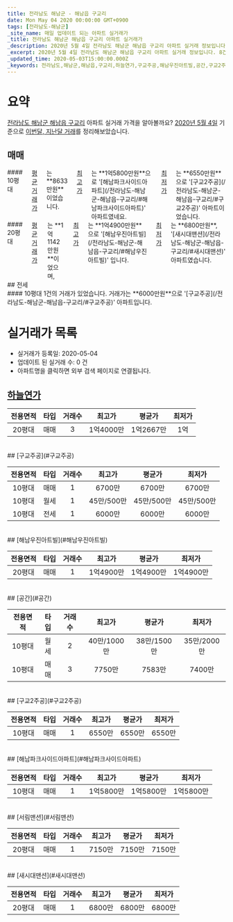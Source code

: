 ```yaml
---
title: 전라남도 해남군 - 해남읍 구교리
date: Mon May 04 2020 00:00:00 GMT+0900
tags: [전라남도-해남군]
_site_name: 매일 업데이트 되는 아파트 실거래가
_title: 전라남도 해남군 해남읍 구교리 아파트 실거래가
_description: 2020년 5월 4일 전라남도 해남군 해남읍 구교리 아파트 실거래 정보입니다. 8건 아파트 정보가 있습니다.
_excerpt: 2020년 5월 4일 전라남도 해남군 해남읍 구교리 아파트 실거래 정보입니다. 8건 아파트 정보가 있습니다.
_updated_time: 2020-05-03T15:00:00.000Z
_keywords: 전라남도,해남군,해남읍,구교리,하늘연가,구교주공,해남우진아트빌,공간,구교2주공,해남파크사이드아파트,서림맨션,새시대맨션
---
```





# 요약
<ins>전라남도 해남군 해남읍 구교리</ins> 아파트 실거래 가격을 알아볼까요? <ins>2020년 5월 4일</ins> 기준으로 <ins>이번달, 지난달 거래</ins>를 정리해보았습니다.

## 매매
<div class="container">
<div class="six columns" markdown="1">
#### 10평대
<ins>평균 거래가</ins>는 **8633만원**이었습니다. <ins>최고가</ins>는 **1억5800만원**으로 '[해남파크사이드아파트](/전라남도-해남군-해남읍-구교리/#해남파크사이드아파트)' 아파트였네요. <ins>최저가</ins>는 **6550만원**으로 '[구교2주공](/전라남도-해남군-해남읍-구교리/#구교2주공)' 아파트이었습니다.
</div>
<div class="six columns" markdown="1">
#### 20평대
<ins>평균 거래가</ins>는 **1억1142만원**이었으며, <ins>최고가</ins>는 **1억4900만원**으로 '[해남우진아트빌](/전라남도-해남군-해남읍-구교리/#해남우진아트빌)' 입니다. <ins>최저가</ins>는 **6800만원**, '[새시대맨션](/전라남도-해남군-해남읍-구교리/#새시대맨션)' 아파트였습니다.
</div>
</div>
## 전세
<div class="container">
<div class="twelve columns" markdown="1">
#### 10평대
1건의 거래가 있었습니다. 거래가는 **6000만원**으로 '[구교주공](/전라남도-해남군-해남읍-구교리/#구교주공)' 아파트입니다.
</div>
</div>



# 실거래가 목록
- 실거래가 등록일: 2020-05-04
- 업데이트 된 실거래 수: 0 건
- 아파트명을 클릭하면 외부 검색 페이지로 연결됩니다.

## [하늘연가](#하늘연가)

|전용면적|타입|거래수|최고가|평균가|최저가|
|:---:|:---:|:---:|:---:|:---:|:---:|
|20평대|<span class="deal-type-1">매매</span>|3|1억4000만|1억2667만|1억|

<br/>
## [구교주공](#구교주공)

|전용면적|타입|거래수|최고가|평균가|최저가|
|:---:|:---:|:---:|:---:|:---:|:---:|
|10평대|<span class="deal-type-1">매매</span>|1|6700만|6700만|6700만|
|10평대|<span class="deal-type-3">월세</span>|1|45만/500만|45만/500만|45만/500만|
|10평대|<span class="deal-type-2">전세</span>|1|6000만|6000만|6000만|

<br/>
## [해남우진아트빌](#해남우진아트빌)

|전용면적|타입|거래수|최고가|평균가|최저가|
|:---:|:---:|:---:|:---:|:---:|:---:|
|20평대|<span class="deal-type-1">매매</span>|1|1억4900만|1억4900만|1억4900만|

<br/>
## [공간](#공간)

|전용면적|타입|거래수|최고가|평균가|최저가|
|:---:|:---:|:---:|:---:|:---:|:---:|
|10평대|<span class="deal-type-3">월세</span>|2|40만/1000만|38만/1500만|35만/2000만|
|10평대|<span class="deal-type-1">매매</span>|3|7750만|7583만|7400만|

<br/>
## [구교2주공](#구교2주공)

|전용면적|타입|거래수|최고가|평균가|최저가|
|:---:|:---:|:---:|:---:|:---:|:---:|
|10평대|<span class="deal-type-1">매매</span>|1|6550만|6550만|6550만|

<br/>
## [해남파크사이드아파트](#해남파크사이드아파트)

|전용면적|타입|거래수|최고가|평균가|최저가|
|:---:|:---:|:---:|:---:|:---:|:---:|
|10평대|<span class="deal-type-1">매매</span>|1|1억5800만|1억5800만|1억5800만|

<br/>
## [서림맨션](#서림맨션)

|전용면적|타입|거래수|최고가|평균가|최저가|
|:---:|:---:|:---:|:---:|:---:|:---:|
|20평대|<span class="deal-type-1">매매</span>|1|7150만|7150만|7150만|

<br/>
## [새시대맨션](#새시대맨션)

|전용면적|타입|거래수|최고가|평균가|최저가|
|:---:|:---:|:---:|:---:|:---:|:---:|
|20평대|<span class="deal-type-1">매매</span>|1|6800만|6800만|6800만|

<br/>



